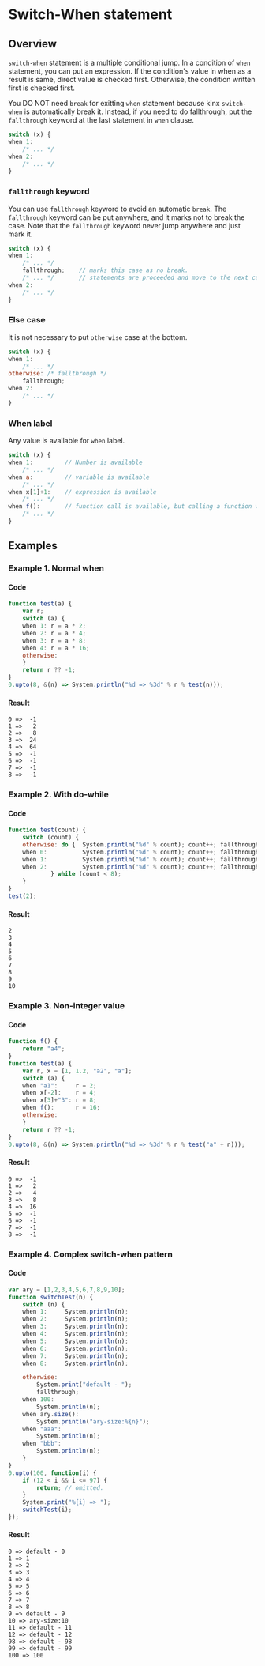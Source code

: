 
# Switch-When statement

## Overview

`switch-when` statement is a multiple conditional jump.
In a condition of `when` statement, you can put an expression.
If the condition's value in when as a result is same, direct value is checked first.
Otherwise, the condition written first is checked first.

You DO NOT need `break` for exitting `when` statement because kinx `switch-when` is automatically break it.
Instead, if you need to do fallthrough, put the `fallthrough` keyword at the last statement in `when` clause.

```javascript
switch (x) {
when 1:
    /* ... */
when 2:
    /* ... */
}
```

### `fallthrough` keyword

You can use `fallthrough` keyword to avoid an automatic `break`.
The `fallthrough` keyword can be put anywhere, and it marks not to break the case.
Note that the `fallthrough` keyword never jump anywhere and just mark it.

```javascript
switch (x) {
when 1:
    /* ... */
    fallthrough;    // marks this case as no break.
    /* ... */       // statements are proceeded and move to the next case after it will be done.
when 2:
    /* ... */
}
```

### Else case

It is not necessary to put `otherwise` case at the bottom.

```javascript
switch (x) {
when 1:
    /* ... */
otherwise: /* fallthrough */
    fallthrough;
when 2:
    /* ... */
}
```

### When label

Any value is available for `when` label.

```javascript
switch (x) {
when 1:         // Number is available
    /* ... */
when a:         // variable is available
    /* ... */
when x[1]+1:    // expression is available
    /* ... */
when f():       // function call is available, but calling a function will be performed every time when comparing here.
    /* ... */
}
```

## Examples

### Example 1. Normal when

#### Code

```javascript
function test(a) {
    var r;
    switch (a) {
    when 1: r = a * 2;
    when 2: r = a * 4;
    when 3: r = a * 8;
    when 4: r = a * 16;
    otherwise:
    }
    return r ?? -1;
}
0.upto(8, &(n) => System.println("%d => %3d" % n % test(n)));
```

#### Result

```
0 =>  -1
1 =>   2
2 =>   8
3 =>  24
4 =>  64
5 =>  -1
6 =>  -1
7 =>  -1
8 =>  -1
```

### Example 2. With do-while

#### Code

```javascript
function test(count) {
    switch (count) {
    otherwise: do {  System.println("%d" % count); count++; fallthrough;
    when 0:          System.println("%d" % count); count++; fallthrough;
    when 1:          System.println("%d" % count); count++; fallthrough;
    when 2:          System.println("%d" % count); count++; fallthrough;
            } while (count < 8);
    }
}
test(2);
```

#### Result

```
2
3
4
5
6
7
8
9
10
```

### Example 3. Non-integer value

#### Code

```javascript
function f() {
    return "a4";
}
function test(a) {
    var r, x = [1, 1.2, "a2", "a"];
    switch (a) {
    when "a1":     r = 2;
    when x[-2]:    r = 4;
    when x[3]+"3": r = 8;
    when f():      r = 16;
    otherwise:
    }
    return r ?? -1;
}
0.upto(8, &(n) => System.println("%d => %3d" % n % test("a" + n)));
```

#### Result

```
0 =>  -1
1 =>   2
2 =>   4
3 =>   8
4 =>  16
5 =>  -1
6 =>  -1
7 =>  -1
8 =>  -1
```

### Example 4. Complex switch-when pattern

#### Code

```javascript
var ary = [1,2,3,4,5,6,7,8,9,10];
function switchTest(n) {
    switch (n) {
    when 1:     System.println(n);
    when 2:     System.println(n);
    when 3:     System.println(n);
    when 4:     System.println(n);
    when 5:     System.println(n);
    when 6:     System.println(n);
    when 7:     System.println(n);
    when 8:     System.println(n);

    otherwise:
        System.print("default - ");
        fallthrough;
    when 100:
        System.println(n);
    when ary.size():
        System.println("ary-size:%{n}");
    when "aaa":
        System.println(n);
    when "bbb":
        System.println(n);
    }
}
0.upto(100, function(i) {
    if (12 < i && i <= 97) {
        return; // omitted.
    }
    System.print("%{i} => ");
    switchTest(i);
});
```

#### Result

```
0 => default - 0
1 => 1
2 => 2
3 => 3
4 => 4
5 => 5
6 => 6
7 => 7
8 => 8
9 => default - 9
10 => ary-size:10
11 => default - 11
12 => default - 12
98 => default - 98
99 => default - 99
100 => 100
```

